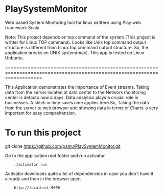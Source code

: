 # PlaySystemMonitor
Web based System Montoring tool for linux writtern using Play web framework Scala

Note: This project depends on top command of the system (This project is writter for Linux TOP command). Looks like Unix top command output structure is different from Linux top command output structure. So, the application breaks on UNIX system(mac). This app is tested on Linux Unbuntu.

=========================================================================================================================

This Application demonstrates the importance of Event streams. Taking data from the server located at data center to the Network monitoring center is defacto now a days. Data analytics plays a crucial role in businesses. A stitch in time saves nine applies here.So, Taking the data from the server to web browser and showing data in terms of Charts is very important for easy comprehension.

# To run this project

git clone https://github.com/pamu/PlaySystemMonitor.git

Go to the application root folder and run activator

```
    ./activator run
```

Activator downloads quite a lot of dependencies in case you don't have it already and then in the browser open
```
    http://localhost:9000
```
